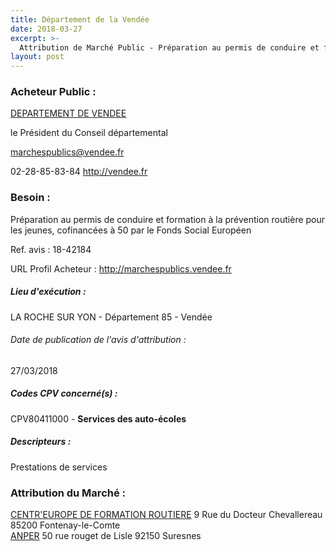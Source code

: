 ```yaml
---
title: Département de la Vendée
date: 2018-03-27
excerpt: >-
  Attribution de Marché Public - Préparation au permis de conduire et formation à la prévention routière pour les jeunes, cofinancées à 50 par le Fonds Social Européen
layout: post
---
```


### Acheteur Public : 
<a href="/acheteur-137/siren-228500013"> DEPARTEMENT DE VENDEE</a><br/>

le Président du Conseil départemental

marchespublics@vendee.fr

02-28-85-83-84
http://vendee.fr
### Besoin :

Préparation au permis de conduire et formation à la prévention routière pour les jeunes, cofinancées à 50 par le Fonds Social Européen

Ref. avis : 18-42184

URL Profil Acheteur : http://marchespublics.vendee.fr

##### Lieu d'exécution :

LA ROCHE SUR YON - Département 85 - Vendée

###### Date de publication de l'avis d'attribution : 
27/03/2018

##### Codes CPV concerné(s) :
CPV80411000 - **Services des auto-écoles** <br/>

##### Descripteurs :
Prestations de services <br/>

### Attribution du Marché :
<a href="/entreprise-552/siren-382217420"> CENTR'EUROPE DE FORMATION ROUTIERE</a>    9 Rue du Docteur Chevallereau 85200 Fontenay-le-Comte <br/>
<a href="/entreprise-549/siren-344006556"> ANPER</a>    50 rue rouget de Lisle 92150 Suresnes <br/>
